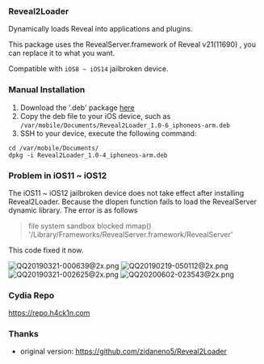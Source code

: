 ### Reveal2Loader

Dynamically loads Reveal into applications and plugins.

This package uses the RevealServer.framework of Reveal v21(11690) , you can replace it to what you want.

Compatible with `iOS8 ~ iOS14` jailbroken device.

### Manual Installation

1. Download the '.deb' package [here](https://github.com/lemon4ex/Reveal2Loader/releases)
2. Copy the deb file to your iOS device, such as `/var/mobile/Documents/Reveal2Loader_1.0-6_iphoneos-arm.deb`
3. SSH to your device, execute the following command:
  ```shell
  cd /var/mobile/Documents/
  dpkg -i Reveal2Loader_1.0-4_iphoneos-arm.deb
  ```

### Problem in iOS11 ~ iOS12

The iOS11 ~ iOS12 jailbroken device does not take effect after installing Reveal2Loader. Because the dlopen function fails to load the RevealServer dynamic library. The error is as follows

> file system sandbox blocked mmap() '/Library/Frameworks/RevealServer.framework/RevealServer'

This code fixed it now.

![QQ20190321-000639@2x.png](https://github.com/lemon4ex/Reveal2Loader/blob/master/QQ20190321-000639@2x.png)
![QQ20190219-050112@2x.png](https://github.com/lemon4ex/Reveal2Loader/blob/master/QQ20190219-050112@2x.png)
![QQ20190321-002625@2x.png](https://github.com/lemon4ex/Reveal2Loader/blob/master/QQ20190321-002625@2x.png)
![QQ20200602-023543@2x.png](https://github.com/lemon4ex/Reveal2Loader/blob/master/QQ20200602-023543@2x.png)

### Cydia Repo

https://repo.h4ck1n.com

### Thanks

- original version: https://github.com/zidaneno5/Reveal2Loader
